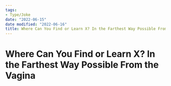 ```yaml
---
tags:
- Type/Joke
date: "2022-06-15"
date modified: "2022-06-16"
title: Where Can You Find or Learn X? In the Farthest Way Possible From the Vagina
---
```


# Where Can You Find or Learn X? In the Farthest Way Possible From the Vagina
